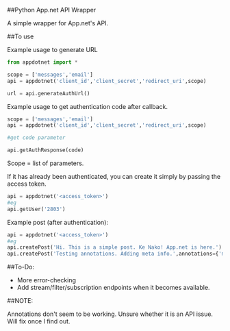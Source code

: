 ##Python App.net API Wrapper

A simple wrapper for App.net's API.

##To use

Example usage to generate URL

```python
from appdotnet import *

scope = ['messages','email']
api = appdotnet('client_id','client_secret','redirect_uri',scope)

url = api.generateAuthUrl()

```

Example usage to get authentication code after callback.

```python
scope = ['messages','email']
api = appdotnet('client_id','client_secret','redirect_uri',scope)

#get code parameter

api.getAuthResponse(code)

```

Scope = list of parameters.

If it has already been authenticated, you can create it simply by passing the access token.

```python
api = appdotnet('<access_token>')
#eg
api.getUser('2803')

```

Example post (after authentication):

```python
api = appdotnet('<access_token>')
#eg
api.createPost('Hi. This is a simple post. Ke Nako! App.net is here.')
api.createPost('Testing annotations. Adding meta info.',annotations={'meta':'some info'})

```


##To-Do:

- More error-checking
- Add stream/filter/subscription endpoints when it becomes available.

##NOTE:

Annotations don't seem to be working. Unsure whether it is an API issue. Will fix once I find out.
